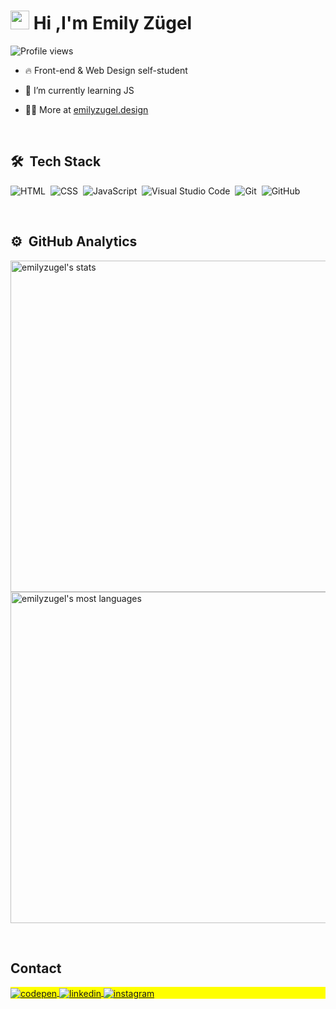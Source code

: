 <h1 align="left"><img src="https://raw.githubusercontent.com/kaueMarques/kaueMarques/master/hi.gif" height="30px"> Hi ,I'm Emily Zügel</h1>
<p align="left"> <img src="https://komarev.com/ghpvc/?username=emilyzugel&color=yellow" alt="Profile views" /> </p>

- 🔥 Front-end & Web Design self-student

- 🔭 I’m currently learning JS

- 👨‍💻 More at [emilyzugel.design](https://emilyzugel21.wixsite.com/design)

<br>

## 🛠 &nbsp;Tech Stack

![HTML](https://img.shields.io/badge/-HTML-05122A?style=for-the-badge&logo=HTML5)&nbsp;
![CSS](https://img.shields.io/badge/-CSS-05122A?style=for-the-badge&logo=CSS3&logoColor=1572B6)&nbsp;
![JavaScript](https://img.shields.io/badge/-JS-05122A?style=for-the-badge&logo=javascript)&nbsp;
![Visual Studio Code](https://img.shields.io/badge/-VS%20Code-05122A?style=for-the-badge&logo=visual-studio-code&logoColor=007ACC)&nbsp;
![Git](https://img.shields.io/badge/-Git-05122A?style=for-the-badge&logo=git)&nbsp;
![GitHub](https://img.shields.io/badge/-GitHub-05122A?style=for-the-badge&logo=github)&nbsp;

<br>

## ⚙️ &nbsp;GitHub Analytics

<p align="left">
<img width="530em" src="https://github-readme-stats.vercel.app/api?username=emilyzugel&show_icons=true&theme=vision-friendly-dark" alt="emilyzugel's stats"/>
<img width="530em" src="https://github-readme-stats.vercel.app/api/top-langs/?username=emilyzugel&layout=compact&theme=vision-friendly-dark" alt="emilyzugel's most languages"/>
</p>

<br>

## Contact

<p align="left" style="background:yellow">
<a href="https://codepen.io/emilyy_zg" target="_blank">
  <img align="center" src="https://img.shields.io/badge/-CodePen-05122A?style=for-the-badge&logo=codepen" alt="codepen"/>
</a>
<a href="https://www.linkedin.com/in/emilyzugel/" target="_blank">
  <img align="center" src="https://img.shields.io/badge/-Linkedin-05122A?style=for-the-badge&logo=linkedin" alt="linkedin"/>
</a>
<a href="https://www.instagram.com/_zpicyy/" target="_blank">
 <img align="center" src="https://img.shields.io/badge/-Instagram-05122A?style=for-the-badge&logo=instagram" alt="instagram"/>
</a>
</p>

<!--**emilyzugel/emilyzugel** is a ✨ _special_ ✨ repository because its `README.md` (this file) appears on your GitHub profile.-->
